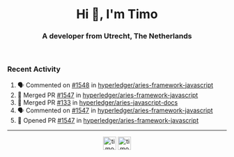 <h1 align="center">Hi 👋, I'm Timo</h1>
<h3 align="center">A developer from Utrecht, The Netherlands</h3>
<br/>
<!-- https://github.com/rahuldkjain/github-profile-readme-generator --!>

<!--  <p align="left"><img src="https://github-readme-stats.vercel.app/api?username=timoglastra&show_icons=true&count_private=true&" alt="timoglastra" /></p> --!>

<!--
Github language stats
<p align="left"><img src="https://github-readme-stats.vercel.app/api/top-langs/?username=timoglastra&layout=compact" alt="timoglastra" /><p>
-->

<!-- Codestats language stats -->
<!-- <p align="left"><img src="https://codestats-readme.vercel.app/api/top-langs/?username=timoglastra&layout=compact&language_count=12" alt="timoglastra" /><p>    --!>
  
<h3>Recent Activity</h3>

<!--START_SECTION:activity-->
1. 🗣 Commented on [#1548](https://github.com/hyperledger/aries-framework-javascript/pull/1548#issuecomment-1683837134) in [hyperledger/aries-framework-javascript](https://github.com/hyperledger/aries-framework-javascript)
2. 🎉 Merged PR [#1547](https://github.com/hyperledger/aries-framework-javascript/pull/1547) in [hyperledger/aries-framework-javascript](https://github.com/hyperledger/aries-framework-javascript)
3. 🎉 Merged PR [#133](https://github.com/hyperledger/aries-javascript-docs/pull/133) in [hyperledger/aries-javascript-docs](https://github.com/hyperledger/aries-javascript-docs)
4. 🗣 Commented on [#1547](https://github.com/hyperledger/aries-framework-javascript/pull/1547#issuecomment-1683734031) in [hyperledger/aries-framework-javascript](https://github.com/hyperledger/aries-framework-javascript)
5. 💪 Opened PR [#1547](https://github.com/hyperledger/aries-framework-javascript/pull/1547) in [hyperledger/aries-framework-javascript](https://github.com/hyperledger/aries-framework-javascript)
<!--END_SECTION:activity-->

---

<p align="center">
<a href="https://twitter.com/timoglastra" target="blank"><img align="center" src="https://cdn.jsdelivr.net/npm/simple-icons@3.0.1/icons/twitter.svg" alt="timoglastra" height="30" width="30" /></a>
<a href="https://linkedin.com/in/timoglastra" target="blank"><img align="center" src="https://cdn.jsdelivr.net/npm/simple-icons@3.0.1/icons/linkedin.svg" alt="timoglastra" height="30" width="30" /></a>
</p>



